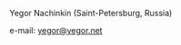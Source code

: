 Yegor Nachinkin (Saint-Petersburg, Russia)

e-mail: yegor@yegor.net

<!---
yegor-nachinkin/yegor-nachinkin is a ✨ special ✨ repository because its `README.md` (this file) appears on your GitHub profile.
You can click the Preview link to take a look at your changes.
--->
